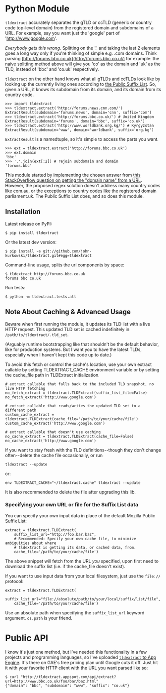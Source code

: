 # Python Module

`tldextract` accurately separates the gTLD or ccTLD (generic or country code
top-level domain) from the registered domain and subdomains of a URL. For
example, say you want just the 'google' part of 'http://www.google.com'.

*Everybody gets this wrong.* Splitting on the '.' and taking the last 2
elements goes a long way only if you're thinking of simple e.g. .com
domains. Think parsing
[http://forums.bbc.co.uk](http://forums.bbc.co.uk) for example: the naive
splitting method above will give you 'co' as the domain and 'uk' as the TLD,
instead of 'bbc' and 'co.uk' respectively.

`tldextract` on the other hand knows what all gTLDs and ccTLDs look like by
looking up the currently living ones according to
[the Public Suffix List](http://www.publicsuffix.org). So,
given a URL, it knows its subdomain from its domain, and its domain from its
country code.

    >>> import tldextract
    >>> tldextract.extract('http://forums.news.cnn.com/')
    ExtractResult(subdomain='forums.news', domain='cnn', suffix='com')
    >>> tldextract.extract('http://forums.bbc.co.uk/') # United Kingdom
    ExtractResult(subdomain='forums', domain='bbc', suffix='co.uk')
    >>> tldextract.extract('http://www.worldbank.org.kg/') # Kyrgyzstan
    ExtractResult(subdomain='www', domain='worldbank', suffix='org.kg')

`ExtractResult` is a namedtuple, so it's simple to access the parts you want.

    >>> ext = tldextract.extract('http://forums.bbc.co.uk')
    >>> ext.domain
    'bbc'
    >>> '.'.join(ext[:2]) # rejoin subdomain and domain
    'forums.bbc'

This module started by implementing the chosen answer from [this StackOverflow question on
getting the "domain name" from a URL](http://stackoverflow.com/questions/569137/how-to-get-domain-name-from-url/569219#569219).
However, the proposed regex solution doesn't address many country codes like
com.au, or the exceptions to country codes like the registered domain
parliament.uk. The Public Suffix List does, and so does this module.

## Installation

Latest release on PyPI:

    $ pip install tldextract

Or the latest dev version:

    $ pip install -e git://github.com/john-kurkowski/tldextract.git#egg=tldextract

Command-line usage, splits the url components by space:

    $ tldextract http://forums.bbc.co.uk
    forums bbc co.uk

Run tests:

    $ python -m tldextract.tests.all

## Note About Caching & Advanced Usage

Beware when first running the module, it updates its TLD list with a live HTTP
request. This updated TLD set is cached indefinitely in
`/path/to/tldextract/.tld_set`.

(Arguably runtime bootstrapping like that shouldn't be the default behavior,
like for production systems. But I want you to have the latest TLDs, especially
when I haven't kept this code up to date.)

To avoid this fetch or control the cache's location, use your own extract
callable by setting TLDEXTRACT_CACHE environment variable or by setting the
cache_file path in TLDExtract initialization.

    # extract callable that falls back to the included TLD snapshot, no live HTTP fetching
    no_fetch_extract = tldextract.TLDExtract(suffix_list_file=False)
    no_fetch_extract('http://www.google.com')

    # extract callable that reads/writes the updated TLD set to a different path
    custom_cache_extract = tldextract.TLDExtract(cache_file='/path/to/your/cache/file')
    custom_cache_extract('http://www.google.com')

    # extract callable that doesn't use caching
    no_cache_extract = tldextract.TLDExtract(cache_file=False)
    no_cache_extract('http://www.google.com')

If you want to stay fresh with the TLD definitions--though they don't change
often--delete the cache file occasionally, or run

    tldextract --update

or:

    env TLDEXTRACT_CACHE="~/tldextract.cache" tldextract --update

It is also recommended to delete the file after upgrading this lib.

### Specifying your own URL or file for the Suffix List data

You can specify your own input data in place of the default Mozilla Public Suffix List:

    extract = tldextract.TLDExtract(
        suffix_list_url="http://foo.bar.baz",
        # Recommended: Specify your own cache file, to minimize ambiguities about where
        # tldextract is getting its data, or cached data, from.
        cache_file='/path/to/your/cache/file')

The above snippet will fetch from the URL *you* specified, upon first need to download the
suffix list (i.e. if the cache_file doesn't exist).

If you want to use input data from your local filesystem, just use the `file://` protocol:

    extract = tldextract.TLDExtract(
        suffix_list_url="file://absolute/path/to/your/local/suffix/list/file",
        cache_file='/path/to/your/cache/file')

Use an absolute path when specifying the `suffix_list_url` keyword argument. `os.path` is your
friend.

# Public API

I know it's just one method, but I've needed this functionality in a few
projects and programming languages, so I've uploaded
[`tldextract` to App Engine](http://tldextract.appspot.com/). It's there on
GAE's free pricing plan until Google cuts it off. Just hit it with
your favorite HTTP client with the URL you want parsed like so:

    $ curl "http://tldextract.appspot.com/api/extract?url=http://www.bbc.co.uk/foo/bar/baz.html"
    {"domain": "bbc", "subdomain": "www", "suffix": "co.uk"}

